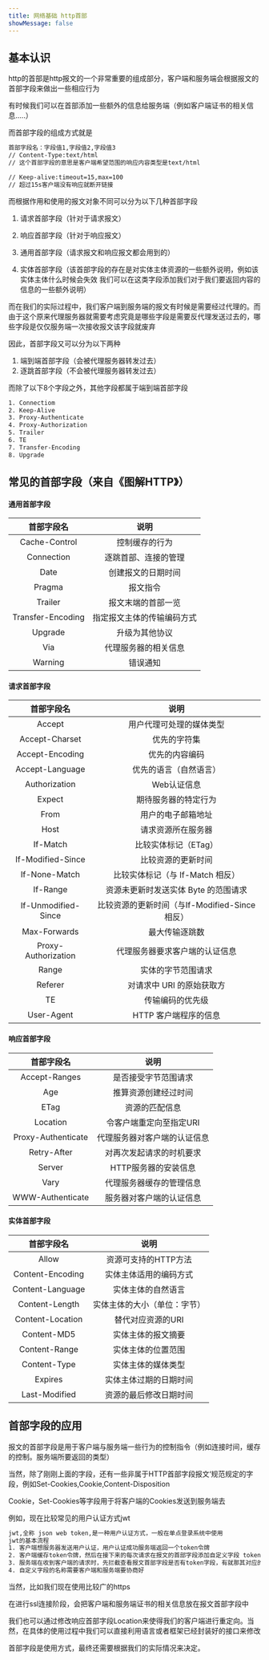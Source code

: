 ```yaml
---
title: 网络基础 http首部
showMessage: false
---
```


## 基本认识

http的首部是http报文的一个非常重要的组成部分，客户端和服务端会根据报文的首部字段来做出一些相应行为

有时候我们可以在首部添加一些额外的信息给服务端（例如客户端证书的相关信息.....）

而首部字段的组成方式就是

```txt
首部字段名：字段值1,字段值2,字段值3
// Content-Type:text/html
// 这个首部字段的意思是客户端希望范围的响应内容类型是text/html

// Keep-alive:timeout=15,max=100
// 超过15s客户端没有响应就断开链接
```

而根据作用和使用的报文对象不同可以分为以下几种首部字段

1. 请求首部字段（针对于请求报文）

2. 响应首部字段（针对于响应报文）

3. 通用首部字段（请求报文和响应报文都会用到的）

4. 实体首部字段（该首部字段的存在是对实体主体资源的一些额外说明，例如该实体主体什么时候会失效
   我们可以在这类字段添加我们对于我们要返回内容的信息的一些额外说明）


而在我们的实际过程中，我们客户端到服务端的报文有时候是需要经过代理的。而由于这个原来代理服务器就需要考虑究竟是哪些字段是需要反代理发送过去的，哪些字段是仅仅服务端一次接收报文该字段就废弃

因此，首部字段又可以分为以下两种

1. 端到端首部字段（会被代理服务器转发过去）
2. 逐跳首部字段（不会被代理服务器转发过去）

而除了以下8个字段之外，其他字段都属于端到端首部字段

```txt
1. Connectiom
2. Keep-Alive
3. Proxy-Authenticate
4. Proxy-Authorization
5. Trailer
6. TE
7. Transfer-Encoding
8. Upgrade
```

## 常见的首部字段（来自《图解HTTP》）

#### 通用首部字段

|    首部字段名     |            说明            |
| :---------------: | :------------------------: |
|   Cache-Control   |       控制缓存的行为       |
|    Connection     |    逐跳首部、连接的管理    |
|       Date        |     创建报文的日期时间     |
|      Pragma       |          报文指令          |
|      Trailer      |     报文末端的首部一览     |
| Transfer-Encoding | 指定报文主体的传输编码方式 |
|      Upgrade      |       升级为其他协议       |
|        Via        |    代理服务器的相关信息    |
|      Warning      |          错误通知          |

#### 请求首部字段

|     首部字段名      |                     说明                      |
| :-----------------: | :-------------------------------------------: |
|       Accept        |           用户代理可处理的媒体类型            |
|   Accept-Charset    |                 优先的字符集                  |
|   Accept-Encoding   |                优先的内容编码                 |
|   Accept-Language   |            优先的语言（自然语言）             |
|    Authorization    |                  Web认证信息                  |
|       Expect        |             期待服务器的特定行为              |
|        From         |              用户的电子邮箱地址               |
|        Host         |              请求资源所在服务器               |
|      If-Match       |             比较实体标记（ETag）              |
|  If-Modified-Since  |              比较资源的更新时间               |
|    If-None-Match    |       比较实体标记（与 If-Match 相反）        |
|      If-Range       |     资源未更新时发送实体 Byte 的范围请求      |
| If-Unmodified-Since | 比较资源的更新时间（与If-Modified-Since相反） |
|    Max-Forwards     |                最大传输逐跳数                 |
| Proxy-Authorization |        代理服务器要求客户端的认证信息         |
|        Range        |              实体的字节范围请求               |
|       Referer       |           对请求中 URI 的原始获取方           |
|         TE          |               传输编码的优先级                |
|     User-Agent      |             HTTP 客户端程序的信息             |

#### 响应首部字段

|     首部字段名     |             说明             |
| :----------------: | :--------------------------: |
|   Accept-Ranges    |     是否接受字节范围请求     |
|        Age         |     推算资源创建经过时间     |
|        ETag        |        资源的匹配信息        |
|      Location      |   令客户端重定向至指定URI    |
| Proxy-Authenticate | 代理服务器对客户端的认证信息 |
|    Retry-After     |   对再次发起请求的时机要求   |
|       Server       |     HTTP服务器的安装信息     |
|        Vary        |   代理服务器缓存的管理信息   |
|  WWW-Authenticate  |   服务器对客户端的认证信息   |

#### 实体首部字段

|    首部字段名    |             说明             |
| :--------------: | :--------------------------: |
|      Allow       |     资源可支持的HTTP方法     |
| Content-Encoding |    实体主体适用的编码方式    |
| Content-Language |      实体主体的自然语言      |
|  Content-Length  | 实体主体的大小（单位：字节） |
| Content-Location |      替代对应资源的URI       |
|   Content-MD5    |      实体主体的报文摘要      |
|  Content-Range   |      实体主体的位置范围      |
|   Content-Type   |      实体主体的媒体类型      |
|     Expires      |    实体主体过期的日期时间    |
|  Last-Modified   |    资源的最后修改日期时间    |

## 首部字段的应用

报文的首部字段是用于客户端与服务端一些行为的控制指令（例如连接时间，缓存的控制。服务端所要返回的类型）

当然，除了刚刚上面的字段，还有一些非属于HTTP首部字段报文‘规范规定的字段，例如Set-Cookies,Cookie,Content-Disposition

Cookie，Set-Cookies等字段用于将客户端的Cookies发送到服务端去

例如，现在比较常见的用户认证方式jwt

```txt
jwt,全称 json web token,是一种用户认证方式，一般在单点登录系统中使用
jwt的基本流程
1. 客户端想服务器发送用户认证，用户认证成功服务端返回一个token令牌
2. 客户端缓存token令牌，然后在接下来的每次请求在报文的首部字段添加自定义字段 token:token令牌值
3. 服务端在收到客户端的请求时，先拦截查看报文首部字段是否有token字段，有就那其对应的值进行令牌校验，没有就报错
4. 自定义字段的名称需要客户端和服务端要协商好
```

当然，比如我们现在使用比较广的https

在进行ssl连接阶段，会把客户端和服务端证书的相关信息放在报文首部字段中

我们也可以通过修改响应首部字段Location来使得我们的客户端进行重定向。当然，在具体的使用过程中我们可以直接利用语言或者框架已经封装好的接口来修改

首部字段是使用方式，最终还需要根据我们的实际情况来决定。


<!-- <img :src="$withBase('/1.jpg')" alt="mixureSecure"> -->